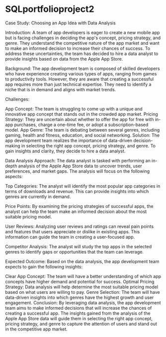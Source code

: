 # SQLportfolioproject2

Case Study: Choosing an App Idea with Data Analysis

Introduction:
A team of app developers is eager to create a new mobile app but is facing challenges in deciding the app's concept, pricing strategy, and genre. They understand the competitive nature of the app market and want to make an informed decision to increase their chances of success. To address these uncertainties, the team has decided to hire a data analyst to provide insights based on data from the Apple App Store.

Background:
The app development team is composed of skilled developers who have experience creating various types of apps, ranging from games to productivity tools. However, they are aware that creating a successful app requires more than just technical expertise. They need to identify a niche that is in demand and aligns with market trends.

Challenges:

App Concept: The team is struggling to come up with a unique and innovative app concept that stands out in the crowded app market.
Pricing Strategy: They are uncertain about whether to offer the app for free with in-app purchases, charge a one-time fee, or adopt a subscription-based model.
App Genre: The team is debating between several genres, including gaming, health and fitness, education, and social networking.
Solution:
The app development team realizes the importance of data-driven decision-making in selecting the right app concept, pricing strategy, and genre. To gain insights and clarity, they decide to hire a data analyst.

Data Analysis Approach:
The data analyst is tasked with performing an in-depth analysis of the Apple App Store data to uncover trends, user preferences, and market gaps. The analysis will focus on the following aspects:

Top Categories: The analyst will identify the most popular app categories in terms of downloads and revenue. This can provide insights into which genres are currently in demand.

Price Points: By examining the pricing strategies of successful apps, the analyst can help the team make an informed decision about the most suitable pricing model.

User Reviews: Analyzing user reviews and ratings can reveal pain points and features that users appreciate or dislike in existing apps. This information can guide the team in creating a user-focused app.

Competitor Analysis: The analyst will study the top apps in the selected genres to identify gaps or opportunities that the team can leverage.

Expected Outcome:
Based on the data analysis, the app development team expects to gain the following insights:

Clear App Concept: The team will have a better understanding of which app concepts have higher demand and potential for success.
Optimal Pricing Strategy: Data analysis will help determine the most suitable pricing model based on what users are willing to pay.
Genre Selection: The team will have data-driven insights into which genres have the highest growth and user engagement.
Conclusion:
By leveraging data analysis, the app development team aims to make informed decisions that will increase the chances of creating a successful app. The insights gained from the analysis of the Apple App Store data will guide them in selecting the right app concept, pricing strategy, and genre to capture the attention of users and stand out in the competitive app market.
